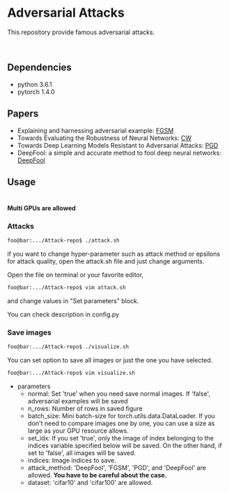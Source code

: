 # Adversarial Attacks
This repository provide famous adversarial attacks.

<br>

## Dependencies
- python 3.6.1
- pytorch 1.4.0

## Papers
- Explaining and harnessing adversarial example: [FGSM](https://arxiv.org/pdf/1412.6572.pdf)
- Towards Evaluating the Robustness of Neural Networks: [CW](https://arxiv.org/pdf/1608.04644.pdf)
- Towards Deep Learning Models Resistant to Adversarial Attacks: [PGD](https://arxiv.org/pdf/1706.06083.pdf)
- DeepFool: a simple and accurate method to fool deep neural networks: [DeepFool](https://arxiv.org/pdf/1511.04599.pdf)

## Usage
# 
**Multi GPUs are allowed**
### Attacks
```bash
foo@bar:.../Attack-repo$ ./attack.sh
```

if you want to change hyper-parameter such as attack method or epsilons for attack quality, open the attack.sh file and just change arguments.

Open the file on terminal or your favorite editor,

```bash
foo@bar:.../Attack-repo$ vim attack.sh
```

and change values in "Set parameters" block.

You can check description in config.py

### Save images
```bash
foo@bar:.../Attack-repo$ ./visualize.sh
```
You can set option to save all images or just the one you have selected.

```bash
foo@bar:.../Attack-repo$ vim visualize.sh
```
- parameters
    - normal: Set 'true' when you need save normal images. If 'false', adversarial examples will be saved
    - n_rows: Number of rows in saved figure
    - batch_size: Mini batch-size for torch.utils.data.DataLoader. If you don't need to compare images one by one, you can use a size as large as your GPU resource allows.
    - set_idx: If you set 'true', only the image of index belonging to the indices variable.specified below will be saved. On the other hand, if set to 'false', all images will be saved.
    - indices: Image indices to save.
    - attack_method: 'DeepFool', 'FGSM', 'PGD', and 'DeepFool' are allowed. **You have to be careful about the case.**
    - dataset: 'cifar10' and 'cifar100' are allowed.
